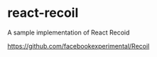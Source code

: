 # react-recoil
A sample implementation of React Recoid

https://github.com/facebookexperimental/Recoil
